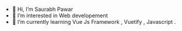 - 👋 Hi, I’m Saurabh Pawar 
- 👀 I’m interested in Web developement 
- 🌱 I’m currently learning Vue Js Framework , Vuetify , Javascript .
